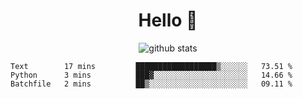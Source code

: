 <h1 align="center">Hello 👋 </h3>

<p align="center">
  <img src="https://github-readme-stats.vercel.app/api?username=syeehyn&hide=stars,prs,issues,contribs&count_private=true&hide_title=true" alt="github stats" />
</p>

<!--START_SECTION:waka-->
```text
Text        17 mins         ██████████████████▒░░░░░░   73.51 % 
Python      3 mins          ███▓░░░░░░░░░░░░░░░░░░░░░   14.66 % 
Batchfile   2 mins          ██▒░░░░░░░░░░░░░░░░░░░░░░   09.11 % 
```
<!--END_SECTION:waka-->
